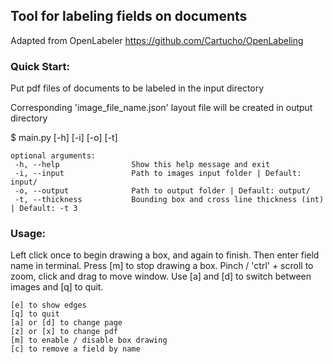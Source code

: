 ## Tool for labeling fields on documents

Adapted from OpenLabeler https://github.com/Cartucho/OpenLabeling

### Quick Start:

Put pdf files of documents to be labeled in the input directory

Corresponding 'image_file_name.json' layout file will be created in output directory

$ main.py [-h] [-i] [-o] [-t]

	optional arguments:
	 -h, --help                Show this help message and exit
	 -i, --input               Path to images input folder | Default: input/
	 -o, --output              Path to output folder | Default: output/
	 -t, --thickness           Bounding box and cross line thickness (int) | Default: -t 3

### Usage:

Left click once to begin drawing a box, and again to finish. Then enter field name in terminal. Press [m] to stop drawing a box. Pinch / 'ctrl' + scroll to zoom, click and drag to move window. Use [a] and [d] to switch between images and [q] to quit.

	[e] to show edges
    [q] to quit
    [a] or [d] to change page
    [z] or [x] to change pdf
    [m] to enable / disable box drawing
    [c] to remove a field by name